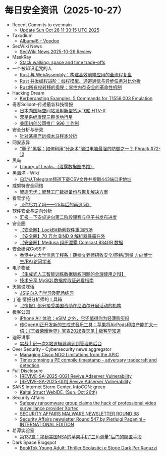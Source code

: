 # 每日安全资讯（2025-10-27）

- Recent Commits to cve:main
  - [Update Sun Oct 26 11:30:15 UTC 2025](https://github.com/trickest/cve/commit/2492434aefa190e2ba9049f4a1461bb84ac8ed99)
- Taxodium
  - [Album#6 - Voodoo](https://taxodium.ink/album-6.html)
- SecWiki News
  - [SecWiki News 2025-10-26 Review](http://www.sec-wiki.com/?2025-10-26)
- MaskRay
  - [Stack walking: space and time trade-offs](https://maskray.me/blog/2025-10-26-stack-walking-space-and-time-trade-offs)
- 一个被知识诅咒的人
  - [Rust 与 WebAssembly：构建高效前端应用的全流程复盘](https://blog.csdn.net/nokiaguy/article/details/153924942)
  - [Rust 并发编程进阶：线程模型、通道通信与异步任务对比分析](https://blog.csdn.net/nokiaguy/article/details/153922430)
  - [Rust所有权转移的奥秘：掌控内存安全的革命性机制](https://blog.csdn.net/nokiaguy/article/details/153922335)
- Hacking Dream
  - [Kerberoasting Examples: 5 Commands for T1558.003 Emulation](https://www.hackingdream.net/2025/10/kerberoasting-explained-Commands-for-T1558.003-emulation-purple-team.html)
- 奇客Solidot–传递最新科技情报
  - [日本向国际空间站发射新型货运飞船 HTV-X](https://www.solidot.org/story?sid=82642)
  - [双星系统发现三颗类地行星](https://www.solidot.org/story?sid=82641)
  - [美国初创公司推广 996 工作制](https://www.solidot.org/story?sid=82640)
- 安全分析与研究
  - [针对某黑产远控木马样本分析](https://mp.weixin.qq.com/s?__biz=MzA4ODEyODA3MQ==&mid=2247493928&idx=1&sn=3cb312745cfc88924ede4004246e2e2d)
- 网安志异
  - [“量子”黑客：如何利用“分身术”骗过电脑最强的防御之一？ Phrack #72-12](https://mp.weixin.qq.com/s?__biz=MzAxNzYyNzMyNg==&mid=2664232751&idx=1&sn=986877db9d4675938b962fdfa5d151fe)
- 黑鸟
  - [Library of Leaks （泄露数据图书馆）](https://mp.weixin.qq.com/s?__biz=MzAxOTM1MDQ1NA==&mid=2451183166&idx=1&sn=c0481c3755aeb3bc6b04734530443b79)
- 黑海洋 - Wiki
  - [自动从Telegram频道下载CSV文件并提取443端口IP地址](https://blog.upx8.com/4887)
- 威努特安全网络
  - [智造无忧：智慧工厂数据备份与恢复解决方案](https://mp.weixin.qq.com/s?__biz=MzAwNTgyODU3NQ==&mid=2651136743&idx=1&sn=0ccab32dcd398cb94143a03ed87ff90f)
- 看雪学苑
  - [《你尽力了吗——25年后的再追问》](https://mp.weixin.qq.com/s?__biz=MjM5NTc2MDYxMw==&mid=2458602705&idx=1&sn=6b07c5c494abfe4cc13cd601c9c5cce3)
- 软件安全与逆向分析
  - [汇报一下安卓逆向第二阶段课程与电子书发布进度](https://mp.weixin.qq.com/s?__biz=MzU3MTY5MzQxMA==&mid=2247484898&idx=1&sn=75274c3cdfe26b7aaa4fef5e91fa21d9)
- 安全圈
  - [【安全圈】LockBit勒索软件重回市场](https://mp.weixin.qq.com/s?__biz=MzIzMzE4NDU1OQ==&mid=2652072410&idx=1&sn=0dc23c998d5d2e0b9b5630b9701d2874)
  - [【安全圈】70 万台 BIND 9 解析器暴露在外](https://mp.weixin.qq.com/s?__biz=MzIzMzE4NDU1OQ==&mid=2652072410&idx=2&sn=8e0874b431223b0f05c89c2b40875232)
  - [【安全圈】Medusa 组织泄露 Comcast 834GB 数据](https://mp.weixin.qq.com/s?__biz=MzIzMzE4NDU1OQ==&mid=2652072410&idx=4&sn=401a3964deb902d86e5c07bd5b31b2f3)
- 安全研究GoSSIP
  - [香港中文大学信息工程系｜薛棣文老师招收安全/网络/测量 方向博士生/RA/访问学者](https://mp.weixin.qq.com/s?__biz=Mzg5ODUxMzg0Ng==&mid=2247500872&idx=1&sn=445c17be2003a878982e544900f650c1)
- 电子物证
  - [【生成式人工智能训练数据版权问题的合理使用之辩】](https://mp.weixin.qq.com/s?__biz=MzAwNDcwMDgzMA==&mid=2651048723&idx=1&sn=7ebddaadd30c462d522762702ca2358b)
  - [技术分享:MySQL数据库取证必看指南](https://mp.weixin.qq.com/s?__biz=MzAwNDcwMDgzMA==&mid=2651048723&idx=2&sn=d69556d7288f405a89083107e377eba2)
- 天黑说嘿话
  - [JS逆向入门学习及靶场练习](https://mp.weixin.qq.com/s?__biz=MzI5NTQ5MTAzMA==&mid=2247484848&idx=1&sn=8caf8cd2a9997d248be8f6741098f5d5)
- 丁爸 情报分析师的工具箱
  - [【情报】部分接受美国资助在尼泊尔开展活动的机构](https://mp.weixin.qq.com/s?__biz=MzI2MTE0NTE3Mw==&mid=2651152677&idx=1&sn=a8d79516841936ba3f2413f09b29ca39)
- 极客公园
  - [​iPhone Air 体验：eSIM 之外，它还值得你为轻薄购买吗](https://mp.weixin.qq.com/s?__biz=MTMwNDMwODQ0MQ==&mid=2653089303&idx=1&sn=6e175cf8744b81b3f6f87810201cc94b)
  - [传OpenAI正开发新的生成式音乐工具；苹果将AirPods印度产能扩大一倍；《王者荣耀世界》官宣2026春天见 | 极客早知道](https://mp.weixin.qq.com/s?__biz=MTMwNDMwODQ0MQ==&mid=2653089302&idx=1&sn=f73b97816607bede9a03bb6f32b999d6)
- 迪哥讲事
  - [实战 | 记一次X站逻辑漏洞到到管理员后台](https://mp.weixin.qq.com/s?__biz=MzIzMTIzNTM0MA==&mid=2247498465&idx=1&sn=376cefca383754d3b7c2740f994bfd46)
- Over Security - Cybersecurity news aggregator
  - [Managing Cisco NDO Limitations from the APIC](https://www.adainese.it/blog/2025/10/26/managing-cisco-ndo-limitations-from-the-apic/)
  - [Timestomping a PE compile timestamp - adversary tradecraft and detection](https://fluxsec.red/timestomping-pe-compile-time)
- Full Disclosure
  - [[REVIVE-SA-2025-002] Revive Adserver Vulnerability](https://seclists.org/fulldisclosure/2025/Oct/21)
  - [[REVIVE-SA-2025-001] Revive Adserver Vulnerability](https://seclists.org/fulldisclosure/2025/Oct/20)
- SANS Internet Storm Center, InfoCON: green
  - [Kaitai Struct WebIDE, (Sun, Oct 26th)](https://isc.sans.edu/diary/rss/32422)
- Security Affairs
  - [Safepay ransomware group claims the hack of professional video surveillance provider Xortec](https://securityaffairs.com/183868/malware/safepay-ransomware-group-claims-the-hack-of-professional-video-surveillance-provider-xortec.html)
  - [SECURITY AFFAIRS MALWARE NEWSLETTER ROUND 68](https://securityaffairs.com/183862/security/security-affairs-malware-newsletter-round-68.html)
  - [Security Affairs newsletter Round 547 by Pierluigi Paganini – INTERNATIONAL EDITION](https://securityaffairs.com/183850/breaking-news/security-affairs-newsletter-round-547-by-pierluigi-paganini-international-edition.html)
- 希潭实验室
  - [第137篇：揭秘美国NSA的苹果手机"三角测量"后门的隐匿手段](https://mp.weixin.qq.com/s?__biz=MzkzMjI1NjI3Ng==&mid=2247487831&idx=1&sn=37774859c0954949a4d2b6050f66f273)
- Dark Space Blogspot
  - [BookTok Young Adult: Thriller Scolastici e Storie Dark Per Ragazzi](http://darkwhite666.blogspot.com/2025/10/booktok-young-adult-mystery-thriller.html)
